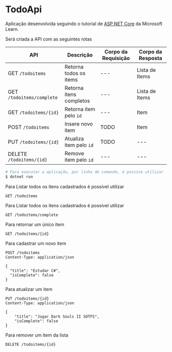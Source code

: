 # TodoApi

Aplicação desenvolvida seguindo o tutorial de [ASP.NET Core] da Microsoft Learn.

Será criada a API com as seguintes rotas

|             API            |        Descrição       | Corpo da Requisição | Corpo da Resposta|
| ------------------------- | ----------------------- | ------------------- | ---------------- |
| GET `/todoitems`          | Retorna todos os items  |        ---          |  Lista de Items  |
| GET `/todoitems/complete` | Retorna itens completos |        ---          |  Lista de Items  |
| GET `/todoitems/{id}`     | Retorna item pelo `id`  |        ---          |      Item        |        
| POST `/todoitems`         | Insere novo item        |       TODO          |      Item        |  
| PUT `/todoitems/{id}`     | Atualiza item pelo `id` |       TODO          |       ---        |         
| DELETE `/todoitems/{id}`  | Remove item pelo `id`   |        ---          |       ---        |       


```bash
# Para executar a aplicação, por linha de comando, é possíve utilizar
$ dotnet run
```

Para Listar todos os itens cadastrados é possível utilizar
```http
GET /todoitems
```

Para Listar todos os itens cadastrados é possível utilizar
```http
GET /todoitems/complete
```

Para retornar um único item
```http
GET /todoitems/{id}
```

Para cadastrar um novo item
```http
POST /todoitems
Content-Type: application/json

{
  "title": "Estudar C#",
  "isComplete": false
}
```

Para atualizar um item
```http
PUT /todoitems/{id}
Content-Type: application/json

{
    "title": "Jogar Dark Souls II SOTFS",
    "isComplete": false
}
```

Para remover um item da lista
```http
DELETE /todoitems/{id}
```

[ASP.NET Core]: https://learn.microsoft.com/en-us/aspnet/core/tutorials/min-web-api?view=aspnetcore-7.0&tabs=visual-studio-code